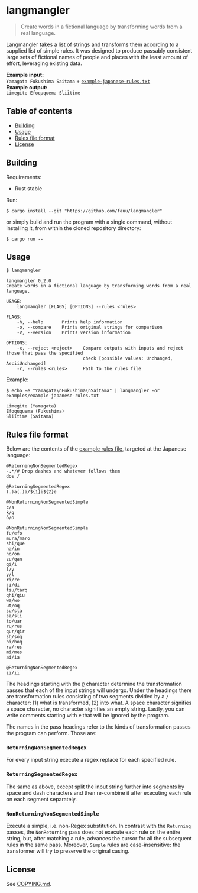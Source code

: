 # langmangler

> Create words in a fictional language by transforming words from a real language.

Langmangler takes a list of strings and transforms them according to a supplied list of simple rules. It was designed to produce passably consistent large sets of fictional names of people and places with the least amount of effort, leveraging existing data.

**Example input:**<br>
`Yamagata Fukushima Saitama` + [`example-japanese-rules.txt`](#rules-file-format)<br>
**Example output:**<br>
`Limegite Efoququema Sliītime`

## Table of contents

- [Building](#building)
- [Usage](#usage)
- [Rules file format](#rules-file-format)
- [License](#license)

## Building

Requirements:

- Rust stable

Run:

```
$ cargo install --git "https://github.com/fauu/langmangler"
```

or simply build and run the program with a single command, without installing it, from within the cloned repository directory:

```
$ cargo run --
```

## Usage

```
$ langmangler

langmangler 0.2.0
Create words in a fictional language by transforming words from a real language.

USAGE:
    langmangler [FLAGS] [OPTIONS] --rules <rules>

FLAGS:
    -h, --help       Prints help information
    -o, --compare    Prints original strings for comparison
    -V, --version    Prints version information

OPTIONS:
    -x, --reject <reject>    Compare outputs with inputs and reject those that pass the specified
                             check [possible values: Unchanged, AsciiUnchanged]
    -r, --rules <rules>      Path to the rules file
```

Example:

```
$ echo -e "Yamagata\nFukushima\nSaitama" | langmangler -or examples/example-japanese-rules.txt

Limegite (Yamagata)
Efoququema (Fukushima)
Sliītime (Saitama)
```

## Rules file format

Below are the contents of the [example rules file](/examples/example-japanese-rules.txt), targeted at the Japanese language:

```
@ReturningNonSegmentedRegex
-.*/# Drop dashes and whatever follows them
dos /

@ReturningSegmentedRegex
(.)a(.)a/${1}i${2}e

@NonReturningNonSegmentedSimple
c/s
k/q
ō/o

@NonReturningNonSegmentedSimple
fu/efo
mura/maro
shi/que
na/in
no/on
zu/qan
qi/i
l/y
y/l
ri/re
ji/di
tsu/tarq
qhi/qiu
wa/wo
ut/oq
su/sla
sa/sli
to/uar
ru/rus
qur/qir
sh/soq
hi/hoq
ra/res
mi/mes
ai/ia

@ReturningNonSegmentedRegex
ii/iī
```

The headings starting with the `@` character determine the transformation passes that each of the input strings will undergo. Under the headings there are transformation rules consisting of two segments divided by a `/` character: (1) what is transformed, (2) into what. A space character signifies a space character, no character signifies an empty string. Lastly, you can write comments starting with `#` that will be ignored by the program.

The names in the pass headings refer to the kinds of transformation passes the program can perform. Those are:

### `ReturningNonSegmentedRegex`

For every input string execute a regex replace for each specified rule.

### `ReturningSegmentedRegex`

The same as above, except split the input string further into segments by space and dash characters and then re-combine it after executing each rule on each segment separately.

### `NonReturningNonSegmentedSimple`

Execute a simple, i.e. non-Regex substitution. In contrast with the `Returning` passes, the `NonReturning` pass does not execute each rule on the entire string, but, after matching a rule, advances the cursor for all the subsequent rules in the same pass. Moreover, `Simple` rules are case-insensitive: the transformer will try to preserve the original casing.

## License

See [COPYING.md](COPYING.md).

